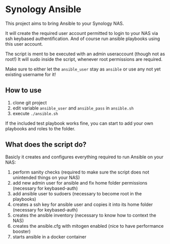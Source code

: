 # Synology Ansible

This project aims to bring Ansible to your Synology NAS.

It will create the required user account permitted to login to your NAS via ssh keybased authentification.
And of course run ansible playbooks using this user account.

The script is ment to be executed with an admin useraccount (though not as root!)
It will sudo inside the script, whenever root permissions are required.

Make sure to either let the `ansible_user` stay as `ansible` or use any not yet existing username for it!

## How to use
1. clone git project
2. edit variable `ansible_user` and `ansible_pass` in `ansible.sh`
3. execute `./ansible.sh`

If the included test playbook works fine, you can start to add your own playbooks and roles to the folder.

## What does the script do?
Basicly it creates and configures everything required to run Ansible on your NAS:
1. perform sanity checks (required to make sure the script does not unintended things on your NAS)
2. add new admin user for ansible and fix home folder permissions (necessary for keybased-auth)
3. add ansible user to sudoers (necessary to become root in the playbooks)
4. creates a ssh key for ansible user and copies it into its home folder (necessary for keybased-auth)
5. creates the ansible inventory (necessary to know how to context the NAS)
6. creates the ansible.cfg with mitogen enabled (nice to have  performance booster)
7. starts ansible in a docker container
